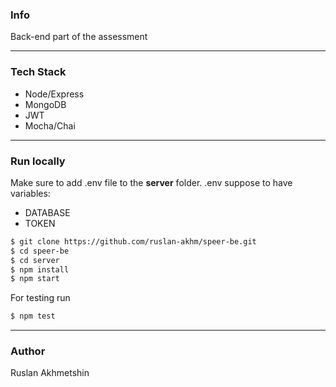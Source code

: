 ### Info

Back-end part of the assessment

---

### Tech Stack

- Node/Express
- MongoDB
- JWT
- Mocha/Chai

---

### Run locally

Make sure to add .env file to the **server** folder.
.env suppose to have variables:

- DATABASE
- TOKEN

```sh
$ git clone https://github.com/ruslan-akhm/speer-be.git
$ cd speer-be
$ cd server
$ npm install
$ npm start
```

For testing run

```sh
$ npm test
```

---

### Author

Ruslan Akhmetshin
